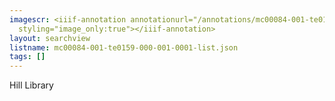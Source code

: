 ```yaml
---
imagescr: <iiif-annotation annotationurl="/annotations/mc00084-001-te0159-000-001-0001-9.json"
  styling="image_only:true"></iiif-annotation>
layout: searchview
listname: mc00084-001-te0159-000-001-0001-list.json
tags: []
---
```

Hill Library